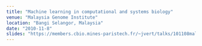 ```yaml
---
title: "Machine learning in computational and systems biology"
venue: "Malaysia Genome Institute"
location: "Bangi Selangor, Malaysia"
date: "2010-11-8"
slides: "https://members.cbio.mines-paristech.fr/~jvert/talks/101108malaysia/malaysia.pdf"
---
```

